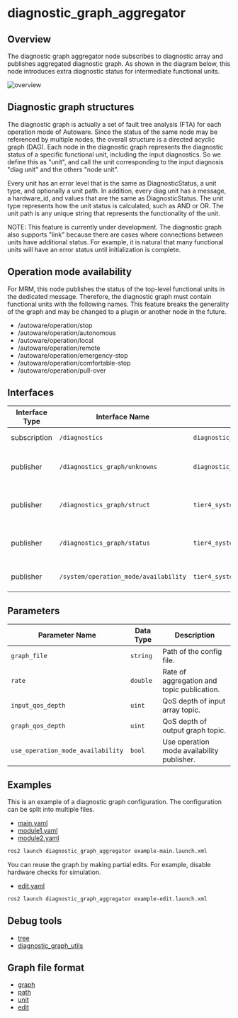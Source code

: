 # diagnostic_graph_aggregator

## Overview

The diagnostic graph aggregator node subscribes to diagnostic array and publishes aggregated diagnostic graph.
As shown in the diagram below, this node introduces extra diagnostic status for intermediate functional units.

![overview](./doc/overview.drawio.svg)

## Diagnostic graph structures

The diagnostic graph is actually a set of fault tree analysis (FTA) for each operation mode of Autoware.
Since the status of the same node may be referenced by multiple nodes, the overall structure is a directed acyclic graph (DAG).
Each node in the diagnostic graph represents the diagnostic status of a specific functional unit, including the input diagnostics.
So we define this as "unit", and call the unit corresponding to the input diagnosis "diag unit" and the others "node unit".

Every unit has an error level that is the same as DiagnosticStatus, a unit type, and optionally a unit path.
In addition, every diag unit has a message, a hardware_id, and values that are the same as DiagnosticStatus.
The unit type represents how the unit status is calculated, such as AND or OR.
The unit path is any unique string that represents the functionality of the unit.

NOTE: This feature is currently under development.
The diagnostic graph also supports "link" because there are cases where connections between units have additional status.
For example, it is natural that many functional units will have an error status until initialization is complete.

## Operation mode availability

For MRM, this node publishes the status of the top-level functional units in the dedicated message.
Therefore, the diagnostic graph must contain functional units with the following names.
This feature breaks the generality of the graph and may be changed to a plugin or another node in the future.

- /autoware/operation/stop
- /autoware/operation/autonomous
- /autoware/operation/local
- /autoware/operation/remote
- /autoware/operation/emergency-stop
- /autoware/operation/comfortable-stop
- /autoware/operation/pull-over

## Interfaces

| Interface Type | Interface Name                        | Data Type                                         | Description                        |
| -------------- | ------------------------------------- | ------------------------------------------------- | ---------------------------------- |
| subscription   | `/diagnostics`                        | `diagnostic_msgs/msg/DiagnosticArray`             | Diagnostics input.                 |
| publisher      | `/diagnostics_graph/unknowns`         | `diagnostic_msgs/msg/DiagnosticArray`             | Diagnostics not included in graph. |
| publisher      | `/diagnostics_graph/struct`           | `tier4_system_msgs/msg/DiagGraphStruct`           | Diagnostic graph (static part).    |
| publisher      | `/diagnostics_graph/status`           | `tier4_system_msgs/msg/DiagGraphStatus`           | Diagnostic graph (dynamic part).   |
| publisher      | `/system/operation_mode/availability` | `tier4_system_msgs/msg/OperationModeAvailability` | Operation mode availability.       |

## Parameters

| Parameter Name                    | Data Type | Description                                |
| --------------------------------- | --------- | ------------------------------------------ |
| `graph_file`                      | `string`  | Path of the config file.                   |
| `rate`                            | `double`  | Rate of aggregation and topic publication. |
| `input_qos_depth`                 | `uint`    | QoS depth of input array topic.            |
| `graph_qos_depth`                 | `uint`    | QoS depth of output graph topic.           |
| `use_operation_mode_availability` | `bool`    | Use operation mode availability publisher. |

## Examples

This is an example of a diagnostic graph configuration. The configuration can be split into multiple files.

- [main.yaml](./example/graph/main.yaml)
- [module1.yaml](./example/graph/module1.yaml)
- [module2.yaml](./example/graph/module2.yaml)

```bash
ros2 launch diagnostic_graph_aggregator example-main.launch.xml
```

You can reuse the graph by making partial edits. For example, disable hardware checks for simulation.

- [edit.yaml](./example/graph/edit.yaml)

```bash
ros2 launch diagnostic_graph_aggregator example-edit.launch.xml
```

## Debug tools

- [tree](./doc/tool/tree.md)
- [diagnostic_graph_utils](../diagnostic_graph_utils/README.md)

## Graph file format

- [graph](./doc/format/graph.md)
- [path](./doc/format/path.md)
- [unit](./doc/format/unit.md)
- [edit](./doc/format/edit.md)
